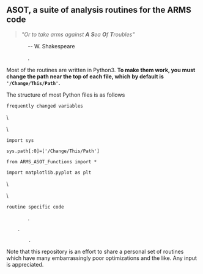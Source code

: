 ## ASOT, a suite of analysis routines for the ARMS code

> *"Or to take arms against **A** **S**ea **O**f **T**roubles"* 

    -- W. Shakespeare

    .

Most of the routines are written in Python3. **To make them work, you must change the path near the top of each file, which by default is `'/Change/This/Path'`.**

The structure of most Python files is as follows

`frequently changed variables`

 \
 
 \

`import sys`

`sys.path[:0]=['/Change/This/Path']`

`from ARMS_ASOT_Functions import *`

`import matplotlib.pyplot as plt`

 \
 
 \

`routine specific code`

    .
    
        .
        
            .

Note that this repository is an effort to share a personal set of routines which have many embarrassingly poor optimizations and the like. Any input is appreciated.
